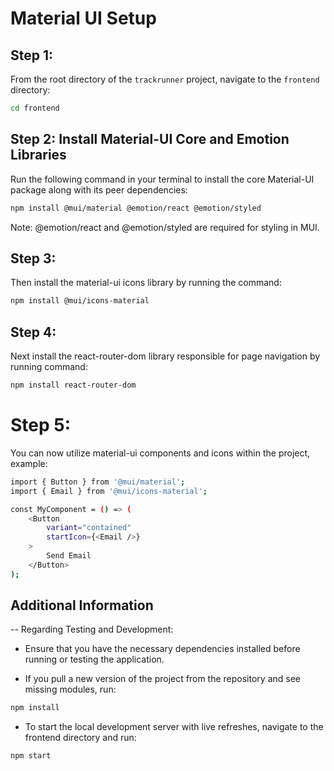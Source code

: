 # Material UI Setup

## Step 1:

From the root directory of the `trackrunner` project, navigate to the `frontend` directory:

```bash
cd frontend
```

## Step 2: Install Material-UI Core and Emotion Libraries

Run the following command in your terminal to install the core Material-UI package along with its peer dependencies:

```bash
npm install @mui/material @emotion/react @emotion/styled
```
Note: @emotion/react and @emotion/styled are required for styling in MUI. 


## Step 3:

Then install the material-ui icons library by running the command: 
```bash
npm install @mui/icons-material
```


## Step 4: 

Next install the react-router-dom library responsible for page navigation by running command:

```bash
npm install react-router-dom
```


# Step 5:

You can now utilize material-ui components and icons within the project, example:

```sh
import { Button } from '@mui/material';
import { Email } from '@mui/icons-material';

const MyComponent = () => (
    <Button
        variant="contained"
        startIcon={<Email />}
    >
        Send Email
    </Button>
);
```


## Additional Information

-- Regarding Testing and Development:

 - Ensure that you have the necessary dependencies installed before running or testing the application.

 - If you pull a new version of the project from the repository and see missing modules, run: 

```bash 
npm install
```


- To start the local development server with live refreshes, navigate to the frontend directory and run:
```bash
npm start
```